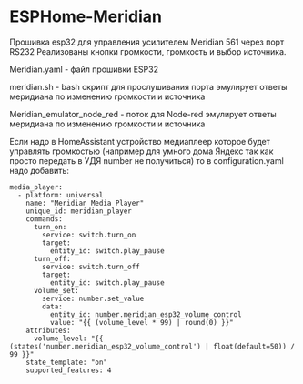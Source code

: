 # ESPHome-Meridian
Прошивка esp32 для управления усилителем Meridian 561 через порт RS232
Реализованы кнопки громкости, громкость и выбор источника.

Meridian.yaml - файл прошивки ESP32

meridian.sh - bash скрипт для прослушивания порта эмулирует ответы меридиана по изменению громкости и источника

Meridian_emulator_node_red - поток для Node-red эмулирует ответы меридиана по изменению громкости и источника

Если надо в HomeAssistant устройство медиаплеер которое будет управлять громкостью (например для умного дома Яндекс так как просто передать в УДЯ number не получиться) то в configuration.yaml надо добавить:
```
media_player:
  - platform: universal
    name: "Meridian Media Player"
    unique_id: meridian_player
    commands:
      turn_on:
        service: switch.turn_on
        target:
          entity_id: switch.play_pause
      turn_off:
        service: switch.turn_off
        target:
          entity_id: switch.play_pause
      volume_set:
        service: number.set_value
        data:
          entity_id: number.meridian_esp32_volume_control
          value: "{{ (volume_level * 99) | round(0) }}"
    attributes:
      volume_level: "{{ (states('number.meridian_esp32_volume_control') | float(default=50)) / 99 }}"
    state_template: "on"
    supported_features: 4
```
